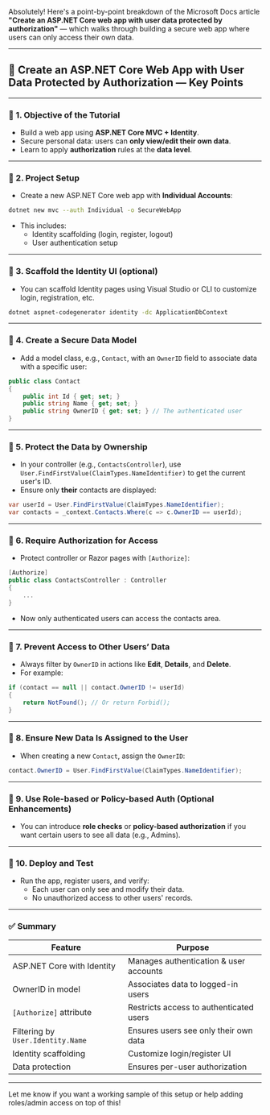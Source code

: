 Absolutely! Here's a point-by-point breakdown of the Microsoft Docs article **"Create an ASP.NET Core web app with user data protected by authorization"** — which walks through building a secure web app where users can only access their own data.

---

## 🔐 **Create an ASP.NET Core Web App with User Data Protected by Authorization** — Key Points

---

### 🔹 1. **Objective of the Tutorial**

- Build a web app using **ASP.NET Core MVC + Identity**.
- Secure personal data: users can **only view/edit their own data**.
- Learn to apply **authorization** rules at the **data level**.

---

### 🔹 2. **Project Setup**

- Create a new ASP.NET Core web app with **Individual Accounts**:
```bash
dotnet new mvc --auth Individual -o SecureWebApp
```
- This includes:
  - Identity scaffolding (login, register, logout)
  - User authentication setup

---

### 🔹 3. **Scaffold the Identity UI (optional)**

- You can scaffold Identity pages using Visual Studio or CLI to customize login, registration, etc.
```bash
dotnet aspnet-codegenerator identity -dc ApplicationDbContext
```

---

### 🔹 4. **Create a Secure Data Model**

- Add a model class, e.g., `Contact`, with an `OwnerID` field to associate data with a specific user:
```csharp
public class Contact
{
    public int Id { get; set; }
    public string Name { get; set; }
    public string OwnerID { get; set; } // The authenticated user
}
```

---

### 🔹 5. **Protect the Data by Ownership**

- In your controller (e.g., `ContactsController`), use `User.FindFirstValue(ClaimTypes.NameIdentifier)` to get the current user's ID.
- Ensure only **their** contacts are displayed:
```csharp
var userId = User.FindFirstValue(ClaimTypes.NameIdentifier);
var contacts = _context.Contacts.Where(c => c.OwnerID == userId);
```

---

### 🔹 6. **Require Authorization for Access**

- Protect controller or Razor pages with `[Authorize]`:
```csharp
[Authorize]
public class ContactsController : Controller
{
    ...
}
```

- Now only authenticated users can access the contacts area.

---

### 🔹 7. **Prevent Access to Other Users’ Data**

- Always filter by `OwnerID` in actions like **Edit**, **Details**, and **Delete**.
- For example:
```csharp
if (contact == null || contact.OwnerID != userId)
{
    return NotFound(); // Or return Forbid();
}
```

---

### 🔹 8. **Ensure New Data Is Assigned to the User**

- When creating a new `Contact`, assign the `OwnerID`:
```csharp
contact.OwnerID = User.FindFirstValue(ClaimTypes.NameIdentifier);
```

---

### 🔹 9. **Use Role-based or Policy-based Auth (Optional Enhancements)**

- You can introduce **role checks** or **policy-based authorization** if you want certain users to see all data (e.g., Admins).

---

### 🔹 10. **Deploy and Test**

- Run the app, register users, and verify:
  - Each user can only see and modify their data.
  - No unauthorized access to other users' records.

---

### ✅ Summary

| Feature                             | Purpose                                           |
|-------------------------------------|---------------------------------------------------|
| ASP.NET Core with Identity          | Manages authentication & user accounts            |
| OwnerID in model                    | Associates data to logged-in users                |
| `[Authorize]` attribute             | Restricts access to authenticated users           |
| Filtering by `User.Identity.Name`   | Ensures users see only their own data             |
| Identity scaffolding                | Customize login/register UI                       |
| Data protection                     | Ensures per-user authorization                    |

---

Let me know if you want a working sample of this setup or help adding roles/admin access on top of this!